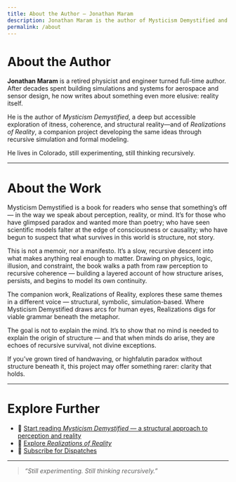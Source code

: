 ```yaml
---
title: About the Author — Jonathan Maram
description: Jonathan Maram is the author of Mysticism Demystified and Realizations of Reality. A physicist-turned-writer exploring structural coherence, recursive modeling, and the architecture of what’s real.
permalink: /about
---
```


# About the Author

**Jonathan Maram** is a retired physicist and engineer turned full-time author. After decades spent building simulations and systems for aerospace and sensor design, he now writes about something even more elusive: reality itself.

He is the author of *Mysticism Demystified*, a deep but accessible exploration of itness, coherence, and structural reality—and of *Realizations of Reality*, a companion project developing the same ideas through recursive simulation and formal modeling.

He lives in Colorado, still experimenting, still thinking recursively.

---

# About the Work

Mysticism Demystified is a book for readers who sense that something’s off — in the way we speak about perception, reality, or mind. It’s for those who have glimpsed paradox and wanted more than poetry; who have seen scientific models falter at the edge of consciousness or causality; who have begun to suspect that what survives in this world is structure, not story.

This is not a memoir, nor a manifesto. It’s a slow, recursive descent into what makes anything real enough to matter. Drawing on physics, logic, illusion, and constraint, the book walks a path from raw perception to recursive coherence — building a layered account of how structure arises, persists, and begins to model its own continuity.

The companion work, Realizations of Reality, explores these same themes in a different voice — structural, symbolic, simulation-based. Where Mysticism Demystified draws arcs for human eyes, Realizations digs for viable grammar beneath the metaphor.

The goal is not to explain the mind. It’s to show that no mind is needed to explain the origin of structure — and that when minds do arise, they are echoes of recursive survival, not divine exceptions.

If you’ve grown tired of handwaving, or highfalutin paradox without structure beneath it, this project may offer something rarer: clarity that holds.

---

# Explore Further

- 📖 [Start reading *Mysticism Demystified* — a structural approach to perception and reality](https://maram.cc/chapters)
- 🔬 [Explore *Realizations of Reality*](https://maram.cc/realizations)
- 📨 [Subscribe for Dispatches](https://buttondown.com/maramcc)

---

> *“Still experimenting. Still thinking recursively.”*


